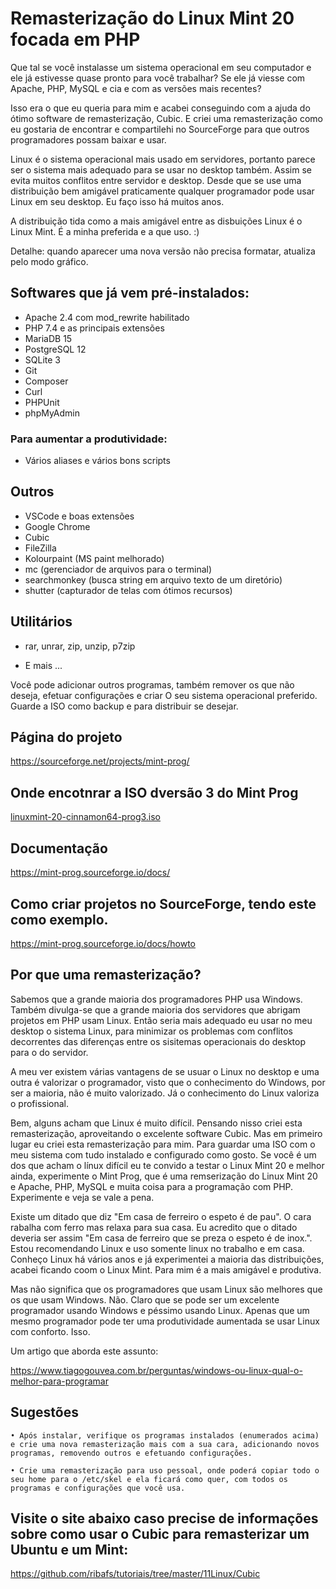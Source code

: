 # Remasterização do Linux Mint 20 focada em PHP

Que tal se você instalasse um sistema operacional em seu computador e ele já estivesse quase pronto para você trabalhar? Se ele já viesse com Apache, PHP, MySQL e cia e com as versões mais recentes?

Isso era o que eu queria para mim e acabei conseguindo com a ajuda do ótimo software de remasterização, Cubic. E criei uma remasterização como eu gostaria de encontrar e compartilehi no SourceForge para que outros programadores possam baixar e usar.

Linux é o sistema operacional mais usado em servidores, portanto parece ser o sistema mais adequado para se usar no desktop também. Assim se evita muitos conflitos entre servidor e desktop. Desde que se use uma distribuição bem amigável praticamente qualquer programador pode usar Linux em seu desktop. Eu faço isso há muitos anos.

A distribuição tida como a mais amigável entre as disbuições Linux é o Linux Mint. É a minha preferida e a que uso. :)

Detalhe: quando aparecer uma nova versão não precisa formatar, atualiza pelo modo gráfico.

## Softwares que já vem pré-instalados:

- Apache 2.4 com mod_rewrite habilitado
- PHP 7.4 e as principais extensões
- MariaDB 15
- PostgreSQL 12
- SQLite 3
- Git
- Composer
- Curl
- PHPUnit
- phpMyAdmin

### Para aumentar a produtividade:

- Vários aliases e vários bons scripts

## Outros

- VSCode e boas extensões
- Google Chrome
- Cubic
- FileZilla
- Kolourpaint (MS paint melhorado) 
- mc (gerenciador de arquivos para o terminal) 
- searchmonkey (busca string em arquivo texto de um diretório) 
- shutter (capturador de telas com ótimos recursos) 

## Utilitários

- rar, unrar, zip, unzip, p7zip

- E mais ...
 
Você pode adicionar outros programas, também remover os que não deseja, efetuar configurações e criar O seu sistema operacional preferido. Guarde a ISO como backup e para distribuir se desejar.

## Página do projeto

https://sourceforge.net/projects/mint-prog/

## Onde encotnrar a ISO dversão 3 do Mint Prog

[linuxmint-20-cinnamon64-prog3.iso](https://sourceforge.net/projects/mint-prog/files/Release3/linuxmint-20-cinnamon64-prog3.iso/download)

## Documentação

https://mint-prog.sourceforge.io/docs/

## Como criar projetos no SourceForge, tendo este como exemplo.

https://mint-prog.sourceforge.io/docs/howto

## Por que uma remasterização?

Sabemos que a grande maioria dos programadores PHP usa Windows. Também divulga-se que a grande maioria dos servidores que abrigam projetos em PHP usam Linux. 
Então seria mais adequado eu usar no meu desktop o sistema Linux, para minimizar os problemas com conflitos decorrentes das diferenças entre os sisitemas operacionais do desktop para o do servidor.

A meu ver existem várias vantagens de se usuar o Linux no desktop e uma outra é valorizar o programador, visto que o conhecimento do Windows, por ser a maioria, não é muito valorizado. Já o conhecimento do Linux valoriza o profissional.

Bem, alguns acham que Linux é muito difícil. Pensando nisso criei esta remasterização, aproveitando o excelente software Cubic. Mas em primeiro lugar eu criei esta remasterização para mim. Para guardar uma ISO com o meu sistema com tudo instalado e configurado como gosto. Se você é um dos que acham o línux difícil eu te convido a testar o Linux Mint 20 e melhor ainda, experimente o Mint Prog, que é uma remserização do Linux Mint 20 e Apache, PHP, MySQL e muita coisa para a programação com 
PHP. Experimente e veja se vale a pena.

Existe um ditado que diz "Em casa de ferreiro o espeto é de pau". O cara rabalha com ferro mas relaxa para sua casa. Eu acredito que o ditado deveria ser assim "Em casa de ferreiro que se preza o espeto é de inox.". Estou recomendando Linux e uso somente linux no trabalho e em casa. Conheço Linux há vários anos e já experimentei a maioria das distribuições, acabei ficando coom o Linux Mint. Para mim é a mais amigável e produtiva.

Mas não significa que os programadores que usam Linux são melhores que os que usam Windows. Não. Claro que se pode ser um excelente programador usando Windows e péssimo usando Linux. Apenas que um mesmo programador pode ter uma produtividade aumentada se usar Linux com conforto. Isso.

Um artigo que aborda este assunto:

https://www.tiagogouvea.com.br/perguntas/windows-ou-linux-qual-o-melhor-para-programar

## Sugestões

    • Após instalar, verifique os programas instalados (enumerados acima) e crie uma nova remasterização mais com a sua cara, adicionando novos programas, removendo outros e efetuando configurações.

    • Crie uma remasterização para uso pessoal, onde poderá copiar todo o seu home para o /etc/skel e ela ficará como quer, com todos os programas e configurações que você usa.

## Visite o site abaixo caso precise de informações sobre como usar o Cubic para remasterizar um Ubuntu e um Mint:

https://github.com/ribafs/tutoriais/tree/master/11Linux/Cubic
